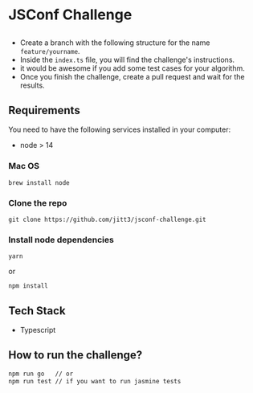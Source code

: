 # JSConf Challenge

##

- Create a branch with the following structure for the name `feature/yourname`.
- Inside the `index.ts` file, you will find the challenge's instructions.
- it would be awesome if you add some test cases for your algorithm.
- Once you finish the challenge, create a pull request and wait for the results.

## Requirements

You need to have the following services installed in your computer:

- node > 14

### Mac OS

```
brew install node
```

### Clone the repo

```
git clone https://github.com/jitt3/jsconf-challenge.git
```

### Install node dependencies

```
yarn
```

or

```
npm install
```

## Tech Stack

- Typescript


## How to run the challenge?
```bash
npm run go   // or
npm run test // if you want to run jasmine tests
```
